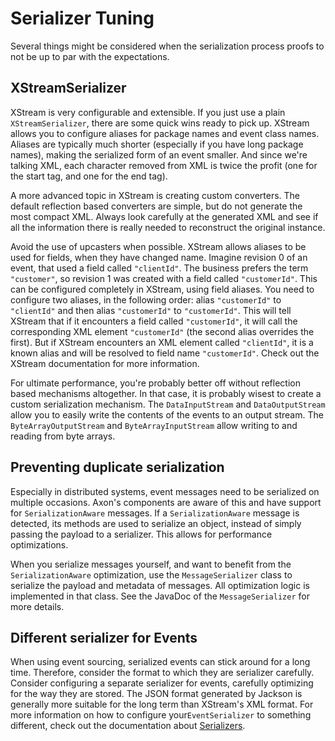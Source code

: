 # Serializer Tuning

Several things might be considered when the serialization process proofs to not be up to par with the expectations. 

## XStreamSerializer

XStream is very configurable and extensible. If you just use a plain `XStreamSerializer`, there are some quick wins ready to pick up. 
XStream allows you to configure aliases for package names and event class names. 
Aliases are typically much shorter \(especially if you have long package names\), making the serialized form of an event smaller. 
And since we're talking XML, each character removed from XML is twice the profit \(one for the start tag, and one for the end tag\).

A more advanced topic in XStream is creating custom converters. 
The default reflection based converters are simple, but do not generate the most compact XML. 
Always look carefully at the generated XML and see if all the information there is really needed to reconstruct the original instance.

Avoid the use of upcasters when possible. XStream allows aliases to be used for fields, when they have changed name. 
Imagine revision 0 of an event, that used a field called `"clientId"`. 
The business prefers the term `"customer"`, so revision 1 was created with a field called `"customerId"`. 
This can be configured completely in XStream, using field aliases. 
You need to configure two aliases, in the following order: 
 alias `"customerId"` to `"clientId"` and then alias `"customerId"` to `"customerId"`. 
This will tell XStream that if it encounters a field called `"customerId"`,
 it will call the corresponding XML element `"customerId"` \(the second alias overrides the first\). 
But if XStream encounters an XML element called `"clientId"`,
 it is a known alias and will be resolved to field name `"customerId"`. 
Check out the XStream documentation for more information.

For ultimate performance, you're probably better off without reflection based mechanisms altogether. 
In that case, it is probably wisest to create a custom serialization mechanism. 
The `DataInputStream` and `DataOutputStream` allow you to easily write the contents of the events to an output stream. 
The `ByteArrayOutputStream` and `ByteArrayInputStream` allow writing to and reading from byte arrays.

## Preventing duplicate serialization

Especially in distributed systems, event messages need to be serialized on multiple occasions. 
Axon's components are aware of this and have support for `SerializationAware` messages. 
If a `SerializationAware` message is detected, its methods are used to serialize an object,
 instead of simply passing the payload to a serializer. This allows for performance optimizations.

When you serialize messages yourself, and want to benefit from the `SerializationAware` optimization,
 use the `MessageSerializer` class to serialize the payload and metadata of messages. 
All optimization logic is implemented in that class. See the JavaDoc of the `MessageSerializer` for more details.

## Different serializer for Events

When using event sourcing, serialized events can stick around for a long time. 
Therefore, consider the format to which they are serializer carefully. 
Consider configuring a separate serializer for events, carefully optimizing for the way they are stored. 
The JSON format generated by Jackson is generally more suitable for the long term than XStream's XML format. 
For more information on how to configure your`EventSerializer` to something different,
 check out the documentation about [Serializers](serializers.md). 